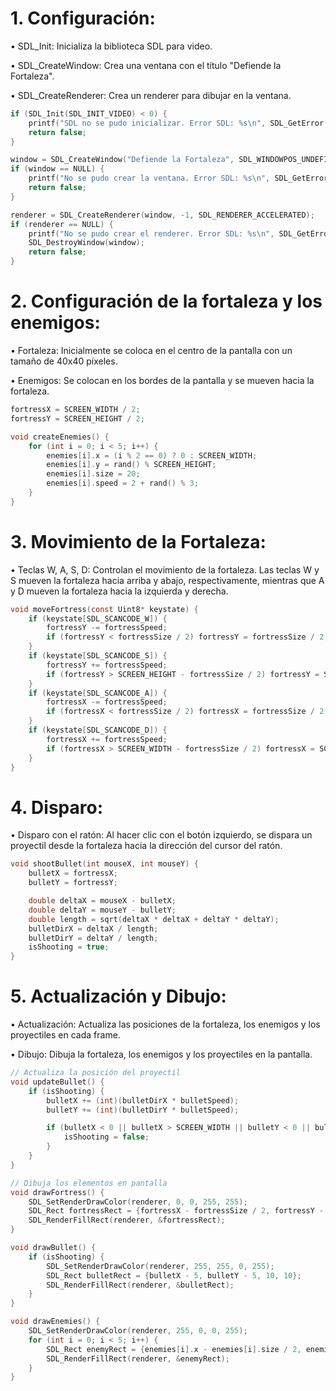 # 1. Configuración:

•	SDL_Init: Inicializa la biblioteca SDL para video.

•	SDL_CreateWindow: Crea una ventana con el título "Defiende la Fortaleza".

•	SDL_CreateRenderer: Crea un renderer para dibujar en la ventana.

```c
if (SDL_Init(SDL_INIT_VIDEO) < 0) {
    printf("SDL no se pudo inicializar. Error SDL: %s\n", SDL_GetError());
    return false;
}

window = SDL_CreateWindow("Defiende la Fortaleza", SDL_WINDOWPOS_UNDEFINED, SDL_WINDOWPOS_UNDEFINED, SCREEN_WIDTH, SCREEN_HEIGHT, SDL_WINDOW_SHOWN);
if (window == NULL) {
    printf("No se pudo crear la ventana. Error SDL: %s\n", SDL_GetError());
    return false;
}

renderer = SDL_CreateRenderer(window, -1, SDL_RENDERER_ACCELERATED);
if (renderer == NULL) {
    printf("No se pudo crear el renderer. Error SDL: %s\n", SDL_GetError());
    SDL_DestroyWindow(window);
    return false;
}
```


# 2. Configuración de la fortaleza y los enemigos:

•	Fortaleza: Inicialmente se coloca en el centro de la pantalla con un tamaño de 40x40 píxeles.

•	Enemigos: Se colocan en los bordes de la pantalla y se mueven hacia la fortaleza.
```c
fortressX = SCREEN_WIDTH / 2;
fortressY = SCREEN_HEIGHT / 2;

void createEnemies() {
    for (int i = 0; i < 5; i++) {
        enemies[i].x = (i % 2 == 0) ? 0 : SCREEN_WIDTH;
        enemies[i].y = rand() % SCREEN_HEIGHT;
        enemies[i].size = 20;
        enemies[i].speed = 2 + rand() % 3;
    }
}
```

# 3. Movimiento de la Fortaleza:

•	Teclas W, A, S, D: Controlan el movimiento de la fortaleza. Las teclas W y S mueven la fortaleza hacia arriba y abajo, respectivamente, mientras que A y D mueven la fortaleza hacia la izquierda y derecha.
```C
void moveFortress(const Uint8* keystate) {
    if (keystate[SDL_SCANCODE_W]) {
        fortressY -= fortressSpeed;
        if (fortressY < fortressSize / 2) fortressY = fortressSize / 2;
    }
    if (keystate[SDL_SCANCODE_S]) {
        fortressY += fortressSpeed;
        if (fortressY > SCREEN_HEIGHT - fortressSize / 2) fortressY = SCREEN_HEIGHT - fortressSize / 2;
    }
    if (keystate[SDL_SCANCODE_A]) {
        fortressX -= fortressSpeed;
        if (fortressX < fortressSize / 2) fortressX = fortressSize / 2;
    }
    if (keystate[SDL_SCANCODE_D]) {
        fortressX += fortressSpeed;
        if (fortressX > SCREEN_WIDTH - fortressSize / 2) fortressX = SCREEN_WIDTH - fortressSize / 2;
    }
}
```

# 4. Disparo:

•	Disparo con el ratón: Al hacer clic con el botón izquierdo, se dispara un proyectil desde la fortaleza hacia la dirección del cursor del ratón.
```c
void shootBullet(int mouseX, int mouseY) {
    bulletX = fortressX;
    bulletY = fortressY;

    double deltaX = mouseX - bulletX;
    double deltaY = mouseY - bulletY;
    double length = sqrt(deltaX * deltaX + deltaY * deltaY);
    bulletDirX = deltaX / length;
    bulletDirY = deltaY / length;
    isShooting = true;
}
```

# 5. Actualización y Dibujo:
   
•	Actualización: Actualiza las posiciones de la fortaleza, los enemigos y los proyectiles en cada frame.

•	Dibujo: Dibuja la fortaleza, los enemigos y los proyectiles en la pantalla.
```c
// Actualiza la posición del proyectil
void updateBullet() {
    if (isShooting) {
        bulletX += (int)(bulletDirX * bulletSpeed);
        bulletY += (int)(bulletDirY * bulletSpeed);

        if (bulletX < 0 || bulletX > SCREEN_WIDTH || bulletY < 0 || bulletY > SCREEN_HEIGHT) {
            isShooting = false;
        }
    }
}

// Dibuja los elementos en pantalla
void drawFortress() {
    SDL_SetRenderDrawColor(renderer, 0, 0, 255, 255);
    SDL_Rect fortressRect = {fortressX - fortressSize / 2, fortressY - fortressSize / 2, fortressSize, fortressSize};
    SDL_RenderFillRect(renderer, &fortressRect);
}

void drawBullet() {
    if (isShooting) {
        SDL_SetRenderDrawColor(renderer, 255, 255, 0, 255);
        SDL_Rect bulletRect = {bulletX - 5, bulletY - 5, 10, 10};
        SDL_RenderFillRect(renderer, &bulletRect);
    }
}

void drawEnemies() {
    SDL_SetRenderDrawColor(renderer, 255, 0, 0, 255);
    for (int i = 0; i < 5; i++) {
        SDL_Rect enemyRect = {enemies[i].x - enemies[i].size / 2, enemies[i].y - enemies[i].size / 2, enemies[i].size, enemies[i].size};
        SDL_RenderFillRect(renderer, &enemyRect);
    }
}
```




